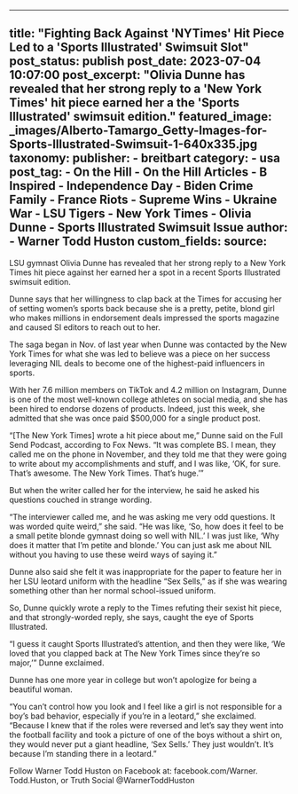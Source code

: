 
---
title: "Fighting Back Against &#39;NYTimes&#39; Hit Piece Led to a &#39;Sports Illustrated&#39; Swimsuit Slot" 
post_status: publish
post_date: 2023-07-04 10:07:00 
post_excerpt: "Olivia Dunne has revealed that her strong reply to a &#39;New York Times&#39; hit piece earned her a the &#39;Sports Illustrated&#39; swimsuit edition."
featured_image: _images/Alberto-Tamargo_Getty-Images-for-Sports-Illustrated-Swimsuit-1-640x335.jpg 
taxonomy:
    publisher:
        - breitbart
    category:
        - usa 
    post_tag:
        - On the Hill
        - On the Hill Articles
        - B Inspired
        - Independence Day
        - Biden Crime Family
        - France Riots
        - Supreme Wins
        - Ukraine War
        - LSU Tigers
        - New York Times
        - Olivia Dunne
        - Sports Illustrated Swimsuit Issue
    author:
        - Warner Todd Huston
custom_fields:
    source: 
---
LSU gymnast Olivia Dunne has revealed that her strong reply to a New York Times hit piece against her earned her a spot in a recent Sports Illustrated swimsuit edition.

Dunne says that her willingness to clap back at the Times for accusing her of setting women’s sports back because she is a pretty, petite, blond girl who makes millions in endorsement deals impressed the sports magazine and caused SI editors to reach out to her.

The saga began in Nov. of last year when Dunne was contacted by the New York Times for what she was led to believe was a piece on her success leveraging NIL deals to become one of the highest-paid influencers in sports.

With her 7.6 million members on TikTok and 4.2 million on Instagram, Dunne is one of the most well-known college athletes on social media, and she has been hired to endorse dozens of products. Indeed, just this week, she admitted that she was once paid $500,000 for a single product post.

“[The New York Times] wrote a hit piece about me,” Dunne said on the Full Send Podcast, according to Fox News. “It was complete BS. I mean, they called me on the phone in November, and they told me that they were going to write about my accomplishments and stuff, and I was like, ‘OK, for sure. That’s awesome. The New York Times. That’s huge.’”

But when the writer called her for the interview, he said he asked his questions couched in strange wording.

“The interviewer called me, and he was asking me very odd questions. It was worded quite weird,” she said. “He was like, ‘So, how does it feel to be a small petite blonde gymnast doing so well with NIL.’ I was just like, ‘Why does it matter that I’m petite and blonde.’ You can just ask me about NIL without you having to use these weird ways of saying it.”

Dunne also said she felt it was inappropriate for the paper to feature her in her LSU leotard uniform with the headline “Sex Sells,” as if she was wearing something other than her normal school-issued uniform.

So, Dunne quickly wrote a reply to the Times refuting their sexist hit piece, and that strongly-worded reply, she says, caught the eye of Sports Illustrated.

“I guess it caught Sports Illustrated’s attention, and then they were like, ‘We loved that you clapped back at The New York Times since they’re so major,’” Dunne exclaimed.

Dunne has one more year in college but won’t apologize for being a beautiful woman.

“You can’t control how you look and I feel like a girl is not responsible for a boy’s bad behavior, especially if you’re in a leotard,” she exclaimed. “Because I knew that if the roles were reversed and let’s say they went into the football facility and took a picture of one of the boys without a shirt on, they would never put a giant headline, ‘Sex Sells.’ They just wouldn’t. It’s because I’m standing there in a leotard.”

Follow Warner Todd Huston on Facebook at: facebook.com&#x2F;Warner. Todd.Huston, or Truth Social @WarnerToddHuston 